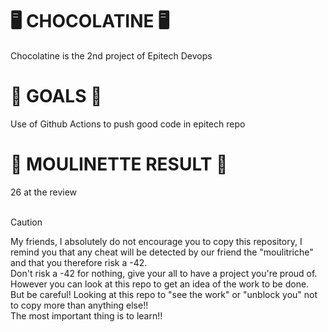 <H1>🖥️ CHOCOLATINE 🖥️</H1>
Chocolatine is the 2nd project of Epitech Devops

<H1>🎯 GOALS 🎯</H1>
Use of Github Actions to push good code in epitech repo <br>

<H1>🤖 MOULINETTE RESULT 🤖</H1>
26 at the review<br>
<br>

> [!CAUTION]  
> My friends, I absolutely do not encourage you to copy this repository, I remind you that any cheat will be detected by our friend the "moulitriche" and that you therefore risk a -42. <br>
Don't risk a -42 for nothing, give your all to have a project you're proud of. However you can look at this repo to get an idea of ​​the work to be done. <br>
But be careful! Looking at this repo to "see the work" or "unblock you" not to copy more than anything else!! <br>
The most important thing is to learn!! <br>
